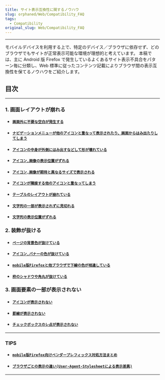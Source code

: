 ```yaml
---
title: サイト表示互換性に関するノウハウ
slug: orphaned/Web/Compatibility_FAQ
tags:
  - Compatibility
original_slug: Web/Compatibility_FAQ
---
```

---

モバイルデバイスを利用する上で、特定のデバイス／ブラウザに依存せず、どのブラウザでもサイトが正常表示可能な環境が理想的と考えています。
本稿では、主に Android 版 Firefox で発生しているよくあるサイト表示不具合をパターン毎に分類し、Web 標準に従ったコンテンツ記載によりブラウザ間の表示互換性を保てるノウハウをご紹介します。

## 目次

---

### 1. 画面レイアウトが崩れる

- #### [`画面外に不要な空白が発生する`](https://developer.mozilla.org/ja/docs/Web/Compatibility_FAQ/No_Wrap.html)
- #### [`ナビゲーションメニューが他のアイコンと重なって表示されたり、画面からはみ出たりしてしまう`](https://developer.mozilla.org/ja/docs/Web/Compatibility_FAQ/Overwrapped_Navigation.html)
- #### [`アイコンの中身が外側にはみ出すなどして形が壊れている`](https://developer.mozilla.org/ja/docs/Web/Compatibility_FAQ/Misaligned_Text_Inside_Icon.html)
- #### [`アイコン,画像の表示位置がずれる`](https://developer.mozilla.org/ja/docs/Web/Compatibility_FAQ/Misaligned_Icon.html)
- #### [`アイコン,画像が期待と異なるサイズで表示される`](https://developer.mozilla.org/ja/docs/Web/Compatibility_FAQ/Invalid_Icon_Size.html)
- #### [`アイコンが隣接する他のアイコンと重なってしまう`](https://developer.mozilla.org/ja/docs/Web/Compatibility_FAQ/Overwrapped_Icon.html)
- #### [`テーブルのレイアウトが崩れている`](https://developer.mozilla.org/ja/docs/Web/Compatibility_FAQ/Broken_Table_Layout.html)
- #### [`文字列の一部が表示されずに見切れる`](https://developer.mozilla.org/ja/docs/Web/Compatibility_FAQ/Cut_Off_Text.html)
- #### [`文字列の表示位置がずれる`](https://developer.mozilla.org/ja/docs/Web/Compatibility_FAQ/Misaligned_Text.html)

### 2. 装飾が抜ける

- #### [`ページの背景色が抜けている`](https://developer.mozilla.org/ja/docs/Web/Compatibility_FAQ/No_Background_Shown.html)
- #### [`アイコン,バナーの色が抜けている`](https://developer.mozilla.org/ja/docs/Web/Compatibility_FAQ/Empty_Background_Color.html)
- #### [`mobile版Firefoxと他ブラウザで下線の色が相違している`](https://developer.mozilla.org/ja/docs/Web/Compatibility_FAQ/Underline_Color_Diffrence.html)
- #### [`枠のシャドウや角丸が抜けている`](https://developer.mozilla.org/ja/docs/Web/Compatibility_FAQ/No_Decoreation_Shown.html)

### 3. 画面要素の一部が表示されない

- #### [`アイコンが表示されない`](https://developer.mozilla.org/ja/docs/Web/Compatibility_FAQ/No_Icon_Shown.html)
- #### [`罫線が表示されない`](https://developer.mozilla.org/ja/docs/Web/Compatibility_FAQ/No_Border_Line_Shown.html)
- #### [`チェックボックスのレ点が表示されない`](https://developer.mozilla.org/ja/docs/Web/Compatibility_FAQ/No_Checkbox_Check_Shown.html)

---

### TIPS

- #### [`mobile版Firefox向けベンダープレフィックス対処方法まとめ`](https://developer.mozilla.org/ja/docs/Web/Compatibility_FAQ/Tips_Vendor_Prefix.html)
- #### [`ブラウザごとの表示の違い(User-Agent-Stylesheetによる表示差異)`](https://developer.mozilla.org/ja/docs/Web/Compatibility_FAQ/Tips_Default_Style_Difference.html)

---
